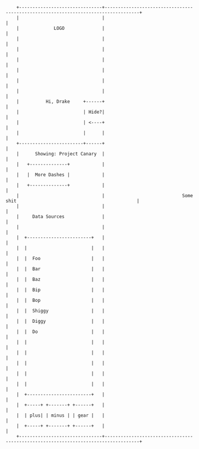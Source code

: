         +-------------------------------+-----------------------------------------------------------------------------------+
        |                               |                                                                                   |
        |             LOGO              |                                                                                   |
        |                               |                                                                                   |
        |                               |                                                                                   |
        |                               |                                                                                   |
        |                               |                                                                                   |
        |                               |                                                                                   |
        |                               |                                                                                   |
        |          Hi, Drake     +------+                                                                                   |
        |                        | Hide?|                                                                                   |
        |                        | <----+                                                                                   |
        |                        |      |                                                                                   |
        +------------------------+------+                                                                                   |
        |      Showing: Project Canary  |                                                                                   |
        |   +--------------+            |                                                                                   |
        |   |  More Dashes |            |                                                                                   |
        |   +--------------+            |                                                                                   |
        |                               |                             Some shit                                             |
        |                               |                                                                                   |
        |     Data Sources              |                                                                                   |
        |                               |                                                                                   |
        |  +------------------------+   |                                                                                   |
        |  |                        |   |                                                                                   |
        |  |  Foo                   |   |                                                                                   |
        |  |  Bar                   |   |                                                                                   |
        |  |  Baz                   |   |                                                                                   |
        |  |  Bip                   |   |                                                                                   |
        |  |  Bop                   |   |                                                                                   |
        |  |  Shiggy                |   |                                                                                   |
        |  |  Diggy                 |   |                                                                                   |
        |  |  Do                    |   |                                                                                   |
        |  |                        |   |                                                                                   |
        |  |                        |   |                                                                                   |
        |  |                        |   |                                                                                   |
        |  |                        |   |                                                                                   |
        |  |                        |   |                                                                                   |
        |  +------------------------+   |                                                                                   |
        |  +-----+ +-------+ +------+   |                                                                                   |
        |  | plus| | minus | | gear |   |                                                                                   |
        |  +-----+ +-------+ +------+   |                                                                                   |
        +-------------------------------+-----------------------------------------------------------------------------------+

